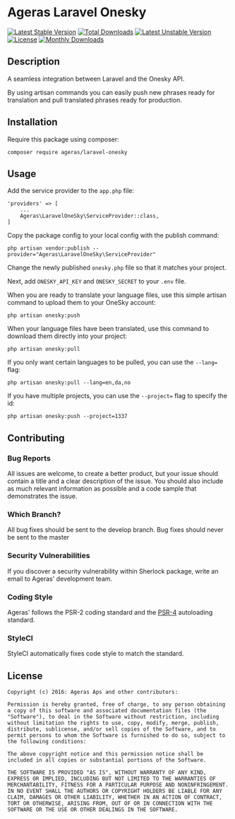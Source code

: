 # Ageras Laravel Onesky
[![Latest Stable Version](https://poser.pugx.org/ageras/laravel-onesky/v/stable)](https://packagist.org/packages/ageras/laravel-onesky)
[![Total Downloads](https://poser.pugx.org/ageras/laravel-onesky/downloads)](https://packagist.org/packages/ageras/laravel-onesky)
[![Latest Unstable Version](https://poser.pugx.org/ageras/laravel-onesky/v/unstable)](https://packagist.org/packages/ageras/laravel-onesky)
[![License](https://poser.pugx.org/ageras/laravel-onesky/license)](https://packagist.org/packages/ageras/laravel-onesky)
[![Monthly Downloads](https://poser.pugx.org/ageras/laravel-onesky/d/monthly)](https://packagist.org/packages/ageras/laravel-onesky)

## Description
A seamless integration between Laravel and the Onesky API.

By using artisan commands you can easily push new phrases ready for translation and pull translated phrases ready for production.

## Installation

Require this package using composer:
```
composer require ageras/laravel-onesky
```

## Usage

Add the service provider to the `app.php` file:
```
'providers' => [
    ...
    Ageras\LaravelOneSky\ServiceProvider::class,
]
```

Copy the package config to your local config with the publish command:
```
php artisan vendor:publish --provider="Ageras\LaravelOneSky\ServiceProvider"
```

Change the newly published `onesky.php` file so that it matches your project.

Next, add `ONESKY_API_KEY` and `ONESKY_SECRET` to your `.env` file.

When you are ready to translate your language files, use this simple artisan command to upload them to your OneSky account:
```
php artisan onesky:push
```

When your language files have been translated, use this command to download them directly into your project:
```
php artisan onesky:pull
```

If you only want certain languages to be pulled, you can use the `--lang=` flag:
```
php artisan onesky:pull --lang=en,da,no
```

If you have multiple projects, you can use the `--project=` flag to specify the id:
```
php artisan onesky:push --project=1337
```

## Contributing

### Bug Reports
All issues are welcome, to create a better product, but your issue should contain a title and a clear description of the issue. You should also include as much relevant information as possible and a code sample that demonstrates the issue.

### Which Branch?
All bug fixes should be sent to the develop branch. Bug fixes should never be sent to the master

### Security Vulnerabilities
If you discover a security vulnerability within Sherlock package, write an email to Ageras' development team.

### Coding Style
Ageras' follows the PSR-2 coding standard and the [PSR-4](https://github.com/php-fig/fig-standards/blob/master/accepted/PSR-4-autoloader.md) autoloading standard.

### StyleCI
 StyleCI automatically fixes code style to match the standard.

## License

    Copyright (c) 2016: Ageras Aps and other contributors:

    Permission is hereby granted, free of charge, to any person obtaining a copy of this software and associated documentation files (the "Software"), to deal in the Software without restriction, including without limitation the rights to use, copy, modify, merge, publish, distribute, sublicense, and/or sell copies of the Software, and to permit persons to whom the Software is furnished to do so, subject to the following conditions:

    The above copyright notice and this permission notice shall be included in all copies or substantial portions of the Software.

    THE SOFTWARE IS PROVIDED "AS IS", WITHOUT WARRANTY OF ANY KIND, EXPRESS OR IMPLIED, INCLUDING BUT NOT LIMITED TO THE WARRANTIES OF MERCHANTABILITY, FITNESS FOR A PARTICULAR PURPOSE AND NONINFRINGEMENT. IN NO EVENT SHALL THE AUTHORS OR COPYRIGHT HOLDERS BE LIABLE FOR ANY CLAIM, DAMAGES OR OTHER LIABILITY, WHETHER IN AN ACTION OF CONTRACT, TORT OR OTHERWISE, ARISING FROM, OUT OF OR IN CONNECTION WITH THE SOFTWARE OR THE USE OR OTHER DEALINGS IN THE SOFTWARE.